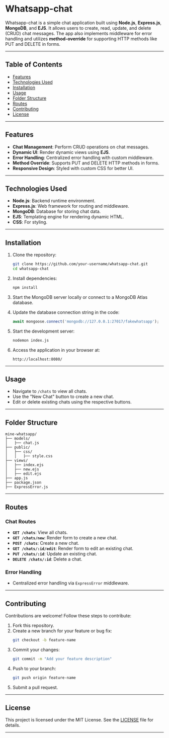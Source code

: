 #  Whatsapp-chat

Whatsapp-chat is a simple chat application built using **Node.js**, **Express.js**, **MongoDB**, and **EJS**. It allows users to create, read, update, and delete (CRUD) chat messages. The app also implements middleware for error handling and utilizes **method-override** for supporting HTTP methods like PUT and DELETE in forms.

---

## Table of Contents
- [Features](#features)
- [Technologies Used](#technologies-used)
- [Installation](#installation)
- [Usage](#usage)
- [Folder Structure](#folder-structure)
- [Routes](#routes)
- [Contributing](#contributing)
- [License](#license)

---

## Features
- **Chat Management**: Perform CRUD operations on chat messages.
- **Dynamic UI**: Render dynamic views using **EJS**.
- **Error Handling**: Centralized error handling with custom middleware.
- **Method Override**: Supports PUT and DELETE HTTP methods in forms.
- **Responsive Design**: Styled with custom CSS for better UI.

---

## Technologies Used
- **Node.js**: Backend runtime environment.
- **Express.js**: Web framework for routing and middleware.
- **MongoDB**: Database for storing chat data.
- **EJS**: Templating engine for rendering dynamic HTML.
- **CSS**: For styling.

---

## Installation

1. Clone the repository:
   ```bash
   git clone https://github.com/your-username/whatsapp-chat.git
   cd whatsapp-chat
   ```

2. Install dependencies:
   ```bash
   npm install
   ```

3. Start the MongoDB server locally or connect to a MongoDB Atlas database.

4. Update the database connection string in the code:
   ```javascript
   await mongoose.connect('mongodb://127.0.0.1:27017/fakewhatsapp');
   ```

5. Start the development server:
   ```bash
   nodemon index.js
   ```

6. Access the application in your browser at:
   ```
   http://localhost:8080/
   ```

---

## Usage
- Navigate to `/chats` to view all chats.
- Use the "New Chat" button to create a new chat.
- Edit or delete existing chats using the respective buttons.

---

## Folder Structure
```plaintext
mine-whatsapp/
├── models/
│   ├── chat.js
├── public/
│   ├── css/
│   │   ├── style.css
├── views/
│   ├── index.ejs
│   ├── new.ejs
│   ├── edit.ejs
├── app.js
├── package.json
├── ExpressError.js
```

---

## Routes

### Chat Routes
- **`GET /chats`**: View all chats.
- **`GET /chats/new`**: Render form to create a new chat.
- **`POST /chats`**: Create a new chat.
- **`GET /chats/:id/edit`**: Render form to edit an existing chat.
- **`PUT /chats/:id`**: Update an existing chat.
- **`DELETE /chats/:id`**: Delete a chat.

### Error Handling
- Centralized error handling via `ExpressError` middleware.

---

## Contributing
Contributions are welcome! Follow these steps to contribute:

1. Fork this repository.
2. Create a new branch for your feature or bug fix:
   ```bash
   git checkout -b feature-name
   ```
3. Commit your changes:
   ```bash
   git commit -m "Add your feature description"
   ```
4. Push to your branch:
   ```bash
   git push origin feature-name
   ```
5. Submit a pull request.

---

## License

This project is licensed under the MIT License. See the [LICENSE](LICENSE) file for details.

---


